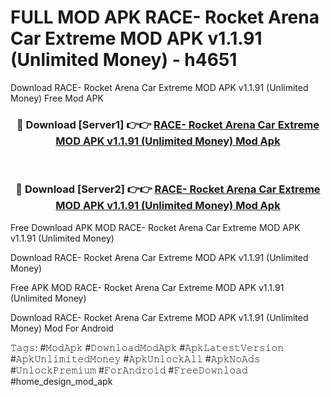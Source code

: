 # FULL MOD APK RACE- Rocket Arena Car Extreme MOD APK v1.1.91 (Unlimited Money) - h4651
Download RACE- Rocket Arena Car Extreme MOD APK v1.1.91 (Unlimited Money) Free Mod APK

<div align="center">
<h3>🔴 Download [Server1] 👉👉 <a href="https://apk-comot.site?title=RACE-_Rocket_Arena_Car_Extreme_MOD_APK_v1.1.91_(Unlimited_Money)">RACE- Rocket Arena Car Extreme MOD APK v1.1.91 (Unlimited Money) Mod Apk</a></h3><br>

<h3>🔴 Download [Server2] 👉👉 <a href="https://apk-comot.site?title=RACE-_Rocket_Arena_Car_Extreme_MOD_APK_v1.1.91_(Unlimited_Money)">RACE- Rocket Arena Car Extreme MOD APK v1.1.91 (Unlimited Money) Mod Apk</a></h3>
</div>


Free Download APK MOD RACE- Rocket Arena Car Extreme MOD APK v1.1.91 (Unlimited Money)

Download RACE- Rocket Arena Car Extreme MOD APK v1.1.91 (Unlimited Money) 

Free APK MOD RACE- Rocket Arena Car Extreme MOD APK v1.1.91 (Unlimited Money) 

Download RACE- Rocket Arena Car Extreme MOD APK v1.1.91 (Unlimited Money) Mod For Android

𝚃𝚊𝚐𝚜: #𝙼𝚘𝚍𝙰𝚙𝚔 #𝙳𝚘𝚠𝚗𝚕𝚘𝚊𝚍𝙼𝚘𝚍𝙰𝚙𝚔 #𝙰𝚙𝚔𝙻𝚊𝚝𝚎𝚜𝚝𝚅𝚎𝚛𝚜𝚒𝚘𝚗 #𝙰𝚙𝚔𝚄𝚗𝚕𝚒𝚖𝚒𝚝𝚎𝚍𝙼𝚘𝚗𝚎𝚢 #𝙰𝚙𝚔𝚄𝚗𝚕𝚘𝚌𝚔𝙰𝚕𝚕 #𝙰𝚙𝚔𝙽𝚘𝙰𝚍𝚜 #𝚄𝚗𝚕𝚘𝚌𝚔𝙿𝚛𝚎𝚖𝚒𝚞𝚖 #𝙵𝚘𝚛𝙰𝚗𝚍𝚛𝚘𝚒𝚍 #𝙵𝚛𝚎𝚎𝙳𝚘𝚠𝚗𝚕𝚘𝚊𝚍 #home_design_mod_apk